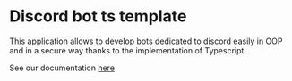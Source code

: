 # Discord bot ts template

This application allows to develop bots dedicated to discord easily in OOP and in a secure way thanks to the implementation of Typescript.

See our documentation [here](https://leadcodedev.gitbook.io/discord-bot-ts-template/)
